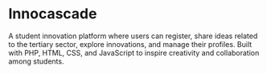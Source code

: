 # Innocascade
A student innovation platform where users can register, share ideas related to the tertiary sector, explore innovations, and manage their profiles. Built with PHP, HTML, CSS, and JavaScript to inspire creativity and collaboration among students.
